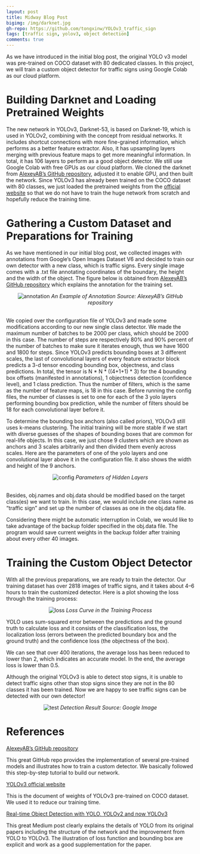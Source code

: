 ```yaml
---
layout: post
title: Midway Blog Post
bigimg: /img/darknet.jpg
gh-repo: https://github.com/tongxinw/YOLOv3_traffic_sign
tags: [traffic sign, yolov3, object detection]
comments: true
---
```


As we have introduced in the initial blog post, the original YOLO v3 model was pre-trained on COCO dataset with 80 dedicated classes. In this project, we will train a custom object detector for traffic signs using Google Colab as our cloud platform. 

# Building Darknet and Loading Pretrained Weights


The new network in YOLOv3, Darknet-53, is based on Darknet-19, which is used in YOLOv2, combining with the concept from residual networks. It includes shortcut connections with more fine-grained information, which performs as a better feature extractor. Also, it has upsampling layers merging with previous feature maps to get more meaningful information. In total, it has 106 layers to perform as a good object detector. We still use Google Colab with free GPUs as our cloud platform. We cloned the darknet from [AlexeyAB’s GitHub repository](https://github.com/AlexeyAB/darknet), adjusted it to enable GPU, and then built the network. Since YOLOv3 has already been trained on the COCO dataset with 80 classes, we just loaded the pretrained weights from the [official website](https://pjreddie.com/media/files/yolov3.weights) so that we do not have to train the huge network from scratch and hopefully reduce the training time.

# Gathering a Custom Dataset and Preparations for Training

As we have mentioned in our initial blog post, we collected images with annotations from Google’s Open Images Dataset V6 and decided to train our own detector with a new class, which is traffic signs. Every single image comes with a .txt file annotating coordinates of the boundary, the height and the width of the object. The figure below is obtained from [AlexeyAB’s GitHub repository](https://github.com/AlexeyAB/darknet) which explains the annotation for the training set.

<div style="text-align:center;">
  <img src="https://miro.medium.com/max/1400/1*5Ok-XrHyu3qBzwGPEi3-bA.png" alt="annotation">
  <em>An Example of Annotation</em>
  <em>Source: AlexeyAB’s GitHub repository</em>
</div>
<br/>

We copied over the configuration file of YOLOv3 and made some modifications according to our new single class detector. We made the maximum number of batches to be 2000 per class, which should be 2000 in this case. The number of steps are respectively 80% and 90% percent of the number of batches to make sure it iterates enough, thus we have 1600 and 1800 for steps. Since YOLOv3 predicts bounding boxes at 3 different scales, the last of convolutional layers of every feature extractor block predicts a 3-d tensor encoding bounding box, objectness, and class predictions. In total, the tensor is N * N * ((4+1+1) * 3) for the 4 bounding box offsets (manifested in annotations), 1 objectness detection (confidence level), and 1 class prediction. Thus the number of filters, which is the same as the number of feature maps, is 18 in this case. Before running the config files, the number of classes is set to one for each of the 3 yolo layers performing bounding box prediction, while the number of filters should be 18 for each convolutional layer before it.

To determine the bounding box anchors (also called priors), YOLOv3 still uses k-means clustering. The initial training will be more stable if we start with diverse guesses of the shapes of bounding boxes that are common for real-life objects. In this case, we just chose 9 clusters which are shown as anchors and 3 scales arbitrarily and then divided them evenly across scales. Here are the parameters of one of the yolo layers and one convolutional layer above it in the configuration file. It also shows the width and height of the 9 anchors.


<div style="text-align:center;">
  <img src="https://miro.medium.com/max/1400/1*_vEBoR5t48PbBlg0SYTg-w.png" alt="config">
  <em>Parameters of Hidden Layers</em>
</div>
<br/>

Besides, obj.names and obj.data should be modified based on the target class(es) we want to train. In this case, we would include one class name as “traffic sign” and set up the number of classes as one in the obj.data file.

Considering there might be automatic interruption in Colab, we would like to take advantage of the backup folder specified in the obj.data file. The program would save current weights in the backup folder after training about every other 40 images.

# Training the Custom Object Detector

With all the previous preparations, we are ready to train the detector. Our training dataset has over 2818 images of traffic signs, and it takes about 4–6 hours to train the customized detector. Here is a plot showing the loss through the training process:

<div style="text-align:center;">
  <img src="https://miro.medium.com/max/1400/1*BnRXb2R22IDazgy_sBrICQ.png" alt="loss">
  <em>Loss Curve in the Training Process</em>
</div>

YOLO uses sum-squared error between the predictions and the ground truth to calculate loss and it consists of the classification loss, the localization loss (errors between the predicted boundary box and the ground truth) and the confidence loss (the objectness of the box). 

We can see that over 400 iterations, the average loss has been reduced to lower than 2, which indicates an accurate model. In the end, the average loss is lower than 0.5.

Although the original YOLOv3 is able to detect stop signs, it is unable to detect traffic signs other than stop signs since they are not in the 80 classes it has been trained. Now we are happy to see traffic signs can be detected with our own detector!

<div style="text-align:center;">
  <img src="https://miro.medium.com/max/1400/1*9Aeuaxp7nGYaRxOJz4I7Pw.png" alt="test">
  <em>Detection Result</em>
  <em>Source: Google Image</em>
</div>

# References

[AlexeyAB’s GitHub repository](https://github.com/AlexeyAB/darknet)

   This great GitHub repo provides the implementation of several pre-trained models and illustrates how to train a custom detector. We basically followed this step-by-step tutorial to build our network.

[YOLOv3 official website](https://pjreddie.com/media/files/yolov3.weights)

   This is the document of weights of YOLOv3 pre-trained on COCO dataset. We used it to reduce our training time.

[Real-time Object Detection with YOLO, YOLOv2 and now YOLOv3](https://medium.com/@jonathan_hui/real-time-object-detection-with-yolo-yolov2-28b1b93e2088)

   This great Medium post clearly explains the details of YOLO from its original papers including the structure of the network and the improvement from YOLO to YOLOv3. The illustration of loss function and bounding box are explicit and work as a good supplementation for the paper.



